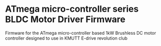 # ATmega micro-controller series BLDC Motor Driver Firmware
Firmware for the ATmega micro-controller based 1kW Brushless DC motor controller designed to use in KMUTT E-drive revolution club
